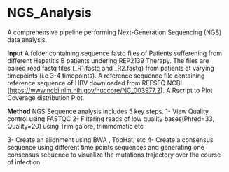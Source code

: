 # NGS_Analysis
A comprehensive pipeline performing Next-Generation Sequencing (NGS) data analysis.

**Input**
A folder containing sequence fastq files of Patients sufferening from different Hepatitis B patients undering REP2139 Therapy. 
The files are paired read fastq files (_R1.fastq and _R2.fastq) from patients at varying timepoints  (i.e 3-4 timepoints). A reference sequence file containing reference sequence of HBV downloaded from REFSEQ NCBI (https://www.ncbi.nlm.nih.gov/nuccore/NC_003977.2).
A Rscript to Plot Coverage distribution Plot.

**Method**
NGS Sequence analysis includes 5 key steps.
1- View Quality control using FASTQC 
2- Filtering reads of low quality bases(Phred=33, Quality=20) using Trim galore, trimmomatic etc

3- Create an alignment using BWA , TopHat, etc
4- Create a consensus sequence using different time points sequences and generating one consensus sequence to visualize the mutations trajectory over the course of infection.



